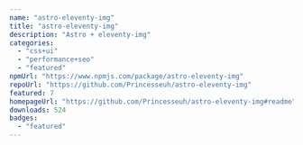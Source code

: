 ```yaml
---
name: "astro-eleventy-img"
title: "astro-eleventy-img"
description: "Astro + eleventy-img"
categories:
  - "css+ui"
  - "performance+seo"
  - "featured"
npmUrl: "https://www.npmjs.com/package/astro-eleventy-img"
repoUrl: "https://github.com/Princesseuh/astro-eleventy-img"
featured: 7
homepageUrl: "https://github.com/Princesseuh/astro-eleventy-img#readme"
downloads: 524
badges:
  - "featured"
---
```

